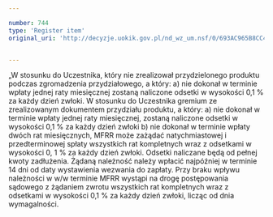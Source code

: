 ```yaml
---

number: 744
type: 'Register item'
original_uri: 'http://decyzje.uokik.gov.pl/nd_wz_um.nsf/0/693AC965B8CC4801C12572DD00329694?OpenDocument'


---
```


„W stosunku do Uczestnika, który nie zrealizował przydzielonego produktu podczas zgromadzenia przydziałowego, a który: a) nie dokonał w terminie wpłaty jednej raty miesięcznej zostaną naliczone odsetki w wysokości 0,1 % za każdy dzień zwłoki. W stosunku do Uczestnika gremium ze zrealizowanym dokumentem przydziału produktu, a który: a) nie dokonał w terminie wpłaty jednej raty miesięcznej, zostaną naliczone odsetki w wysokości 0,1 % za każdy dzień zwłoki b) nie dokonał w terminie wpłaty dwóch rat miesięcznych, MFRR może zażądać natychmiastowej i przedterminowej spłaty wszystkich rat kompletnych wraz z odsetkami w wysokości 0, 1 % za każdy dzień zwłoki. Odsetki naliczane będą od pełnej kwoty zadłużenia. Żądaną należność należy wpłacić najpóźniej w terminie 14 dni od daty wystawienia wezwania do zapłaty. Przy braku wpływu należności w w/w terminie MFRR wystąpi na drogę postępowania sądowego z żądaniem zwrotu wszystkich rat kompletnych wraz z odsetkami w wysokości 0,1 % za każdy dzień zwłoki, licząc od dnia wymagalności.
